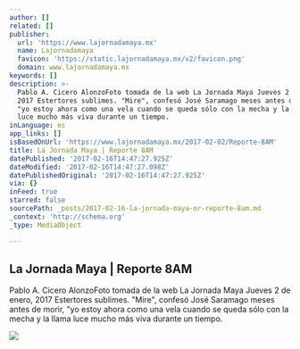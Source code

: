 ```yaml
---
author: []
related: []
publisher:
  url: 'https://www.lajornadamaya.mx'
  name: Lajornadamaya
  favicon: 'https://static.lajornadamaya.mx/v2/favicon.png'
  domain: www.lajornadamaya.mx
keywords: []
description: >-
  Pablo A. Cicero AlonzoFoto tomada de la web La Jornada Maya Jueves 2 de enero,
  2017 Estertores sublimes. "Mire", confesó José Saramago meses antes de morir,
  "yo estoy ahora como una vela cuando se queda sólo con la mecha y la llama
  luce mucho más viva durante un tiempo.
inLanguage: es
app_links: []
isBasedOnUrl: 'https://www.lajornadamaya.mx/2017-02-02/Reporte-8AM'
title: La Jornada Maya | Reporte 8AM
datePublished: '2017-02-16T14:47:27.925Z'
dateModified: '2017-02-16T14:47:27.098Z'
datePublishedOriginal: '2017-02-16T14:47:27.925Z'
via: {}
inFeed: true
starred: false
sourcePath: _posts/2017-02-16-la-jornada-maya-or-reporte-8am.md
_context: 'http://schema.org'
_type: MediaObject

---
```

<article style=""><h1>La Jornada Maya | Reporte 8AM</h1><p>Pablo A. Cicero AlonzoFoto tomada de la web La Jornada Maya Jueves 2 de enero, 2017 Estertores sublimes. "Mire", confesó José Saramago meses antes de morir, "yo estoy ahora como una vela cuando se queda sólo con la mecha y la llama luce mucho más viva durante un tiempo.</p><img src="https://img.lajornadamaya.mx/32/gi4860i0qeij_640-414-cover" /></article>